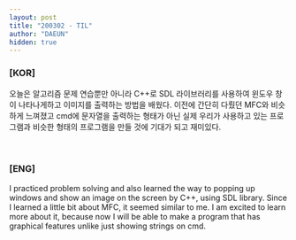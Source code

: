 ```yaml
---
layout: post
title: "200302 - TIL"
author: "DAEUN"
hidden: true
---
```


### [KOR]
오늘은 알고리즘 문제 연습뿐만 아니라 C++로 SDL 라이브러리를 사용하여 윈도우 창이 나타나게하고 이미지를 출력하는 방법을 배웠다. 이전에 간단히 다뤘던 MFC와 비슷하게 느껴졌고 cmd에 문자열을 출력하는 형태가 아닌 실제 우리가 사용하고 있는 프로그램과 비슷한 형태의 프로그램을 만들 것에 기대가 되고 재미있다.
<br><br><br>
### [ENG]
I practiced problem solving and also learned the way to popping up windows and show an image on the screen by C++, using SDL library. Since I learned a little bit about MFC, it seemed similar to me. I am excited to learn more about it, because now I will be able to make a program that has graphical features unlike just showing strings on cmd.